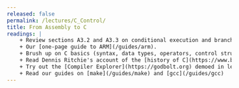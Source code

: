 ```yaml
---
released: false
permalink: /lectures/C_Control/
title: From Assembly to C
readings: |
    + Review sections A3.2 and A3.3 on conditional execution and branch instructions from the [ARM Instruction Set manual](/readings/armisa.pdf)
    + Our [one-page guide to ARM](/guides/arm).
    + Brush up on C basics (syntax, data types, operators, control structures) via your favorite C reference; sections 1-2 of Nick Parlante's [EssentialC](http://cslibrary.stanford.edu/101/EssentialC.pdf); or chapters 1, 2, and 3 of K&R. Skip content on I/O and standard libraries (we are bare metal!)
    + Read Dennis Ritchie's account of the [history of C](https://www.bell-labs.com/usr/dmr/www/chist.html)
    + Try out the [Compiler Explorer](https://godbolt.org) demoed in lecture
    + Read our guides on [make](/guides/make) and [gcc](/guides/gcc)
---
```


